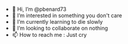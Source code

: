 - 👋 Hi, I’m @pbenard73
- 👀 I’m interested in something you don't care
- 🌱 I’m currently learning to die slowly
- 💞️ I’m looking to collaborate on nothing
- 📫 How to reach me : Just cry

<!---
pbenard73/pbenard73 is a ✨ special ✨ repository because its `README.md` (this file) appears on your GitHub profile.
You can click the Preview link to take a look at your changes.
--->
